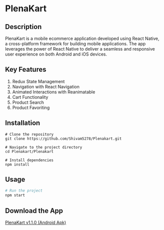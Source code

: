 # PlenaKart


## Description

PlenaKart is a mobile ecommerce application developed using React Native, a cross-platform framework for building mobile applications. The app leverages the power of React Native to deliver a seamless and responsive user experience on both Android and iOS devices.

## Key Features

1. Redux State Management
2. Navigation with React Navigation
3. Animated Interactions with Reanimatable
4. Cart Functionality
5. Product Search
6. Product Favoriting

## Installation

```
# Clone the repository
git clone https://github.com/Shivam5278/Plenakart.git

# Navigate to the project directory
cd Plenakart/Plenakart

# Install dependencies
npm install
```

## Usage

```bash
# Run the project
npm start
```

## Download the App

[PlenaKart v1.1.0 (Android Apk)](https://github.com/Shivam5278/Plenakart/files/14169163/Plenakart.zip)


